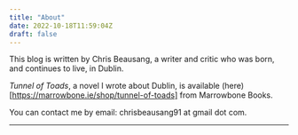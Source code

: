 ```yaml
---
title: "About"
date: 2022-10-18T11:59:04Z
draft: false
---
```

This blog is written by Chris Beausang, a writer and critic who was born, and continues to live, in Dublin. 

_Tunnel of Toads_, a novel I wrote about Dublin, is available (here)[https://marrowbone.ie/shop/tunnel-of-toads] from Marrowbone Books.

You can contact me by email: chrisbeausang91 at gmail dot com.

---
